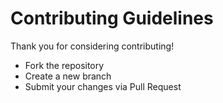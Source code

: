 # Contributing Guidelines

Thank you for considering contributing!

- Fork the repository
- Create a new branch
- Submit your changes via Pull Request
